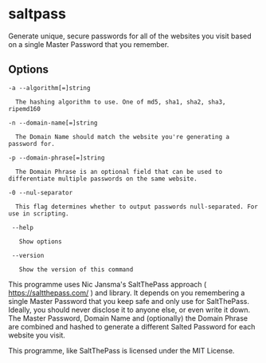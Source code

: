 # saltpass

Generate unique, secure passwords for all of the websites you visit based on a single Master Password that you remember.

## Options

    -a --algorithm[=]string
    
      The hashing algorithm to use. One of md5, sha1, sha2, sha3, ripemd160
    
    -n --domain-name[=]string
                  
      The Domain Name should match the website you're generating a password for.
      
    -p --domain-phrase[=]string
    
      The Domain Phrase is an optional field that can be used to differentiate multiple passwords on the same website.
    
    -0 --nul-separator

      This flag determines whether to output passwords null-separated. For use in scripting.

     --help
     
       Show options
       
     --version
     
       Show the version of this command

This programme uses Nic Jansma's SaltThePass approach ( https://saltthepass.com/ ) and library. It depends on you remembering a single Master Password that you keep safe and only use for SaltThePass. Ideally, you should never disclose it to anyone else, or even write it down. The Master Password, Domain Name and (optionally) the Domain Phrase are combined and hashed to generate a different Salted Password for each website you visit. 

This programme, like SaltThePass is licensed under the MIT License.

